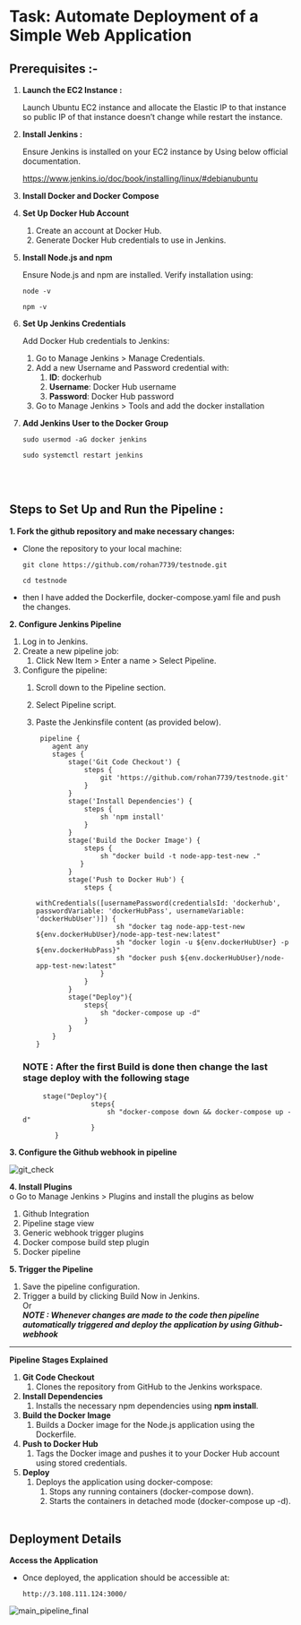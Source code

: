 # Task: Automate Deployment of a Simple Web Application

## Prerequisites :-

1. **Launch the EC2 Instance :**

   Launch Ubuntu EC2 instance and allocate the Elastic IP to that instance so public IP of that instance doesn’t change while restart the instance.

1. **Install Jenkins :**
   
   Ensure Jenkins is installed on your EC2 instance by Using below official documentation.

   <https://www.jenkins.io/doc/book/installing/linux/#debianubuntu> 

1. **Install Docker and Docker Compose**
1. **Set Up Docker Hub Account**
   1. Create an account at Docker Hub.
   1. Generate Docker Hub credentials to use in Jenkins.
1. **Install Node.js and npm**
   
   Ensure Node.js and npm are installed. Verify installation using:

       node -v
    
       npm -v

1. **Set Up Jenkins Credentials**
   
   Add Docker Hub credentials to Jenkins:
   1. Go to Manage Jenkins > Manage Credentials.
   1. Add a new Username and Password credential with:
      1. **ID**: dockerhub
      1. **Username**: Docker Hub username
      1. **Password**: Docker Hub password
   1. Go to Manage Jenkins > Tools and add the docker installation
1. **Add Jenkins User to the Docker Group**

       sudo usermod -aG docker jenkins
    
       sudo systemctl restart jenkins
   <br><br>



## Steps to Set Up and Run the Pipeline :

**1. Fork the github repository and make necessary changes:** 

- Clone the repository to your local machine:

      git clone https://github.com/rohan7739/testnode.git
      
      cd testnode

- then I have added the Dockerfile, docker-compose.yaml file and push the changes.<br>


**2. Configure Jenkins Pipeline**

1. Log in to Jenkins.
1. Create a new pipeline job:
   1. Click New Item > Enter a name > Select Pipeline.
1. Configure the pipeline:
   1. Scroll down to the Pipeline section.
   1. Select Pipeline script.
   1. Paste the Jenkinsfile content (as provided below).

           pipeline {
              agent any
              stages {
                  stage('Git Code Checkout') {
                      steps {
                          git 'https://github.com/rohan7739/testnode.git'
                      }
                  }  
                  stage('Install Dependencies') {
                      steps {
                          sh 'npm install'
                      }
                  }      
                  stage('Build the Docker Image') {
                      steps {
                          sh "docker build -t node-app-test-new ."
                     }
                  }       
                  stage('Push to Docker Hub') {
                      steps {
                          withCredentials([usernamePassword(credentialsId: 'dockerhub', passwordVariable: 'dockerHubPass', usernameVariable: 'dockerHubUser')]) {
                              sh "docker tag node-app-test-new ${env.dockerHubUser}/node-app-test-new:latest"
                              sh "docker login -u ${env.dockerHubUser} -p ${env.dockerHubPass}"
                              sh "docker push ${env.dockerHubUser}/node-app-test-new:latest"
                          }
                      }
                  }
                  stage("Deploy"){
                      steps{
                          sh "docker-compose up -d"
                      }
                  }
              }
          }

     ### NOTE :  After the first Build is done then change the last stage deploy with the following stage
            stage("Deploy"){
                        steps{
                            sh "docker-compose down && docker-compose up -d"
                        }
               }


**3.  Configure the Github webhook in pipeline**

![git_check](https://github.com/user-attachments/assets/4d3f8843-dd9e-492e-baa3-d63fff56b67b)

**4.  Install Plugins** <br>
  o	Go to Manage Jenkins > Plugins and install the plugins as below
  
  1.	Github Integration
  2.	Pipeline stage view
  3.	Generic webhook trigger plugins
  4.	Docker compose build step plugin
  5.	Docker pipeline


**5.  Trigger the Pipeline**

1. Save the pipeline configuration.
2. Trigger a build by clicking Build Now in Jenkins.<br>
      Or <br>
***NOTE :  Whenever changes are made to the code then pipeline automatically triggered and deploy the application by using Github-webhook***


-----
**Pipeline Stages Explained**

1. **Git Code Checkout**
   1. Clones the repository from GitHub to the Jenkins workspace.
1. **Install Dependencies**
   1. Installs the necessary npm dependencies using **npm install**.
1. **Build the Docker Image**
   1. Builds a Docker image for the Node.js application using the Dockerfile.
1. **Push to Docker Hub**
   1. Tags the Docker image and pushes it to your Docker Hub account using stored credentials.
1. **Deploy**
   1. Deploys the application using docker-compose:
      1. Stops any running containers (docker-compose down).
      1. Starts the containers in detached mode (docker-compose up -d).<br><br>












## Deployment Details

**Access the Application**

- Once deployed, the application should be accessible at:

      http://3.108.111.124:3000/

![main_pipeline_final](https://github.com/user-attachments/assets/563010a2-cf6c-4912-8c9d-baa8557b263e)

